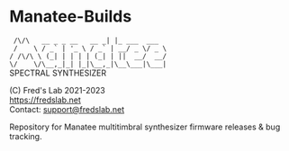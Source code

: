 # Manatee-Builds  
``  /\/\   __ _ _ __   __ _| |_ ___  ___ ``  
`` /    \ / _` | '_ \ / _` | __/ _ \/ _ \``  
``/ /\/\ \ (_| | | | | (_| | ||  __/  __/``  
``\/    \/\__,_|_| |_|\__,_|\__\___|\___|``  
SPECTRAL SYNTHESIZER  
  
(C) Fred's Lab 2021-2023  
https://fredslab.net  
Contact: support@fredslab.net  

Repository for Manatee multitimbral synthesizer firmware releases &amp; bug tracking.  

